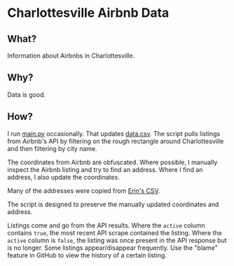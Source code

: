 # Charlottesville Airbnb Data

## What?

Information about Airbnbs in Charlottesville.

## Why?

Data is good.

## How?

I run [main.py](main.py) occasionally. That updates [data.csv](data.csv). The script pulls listings from Airbnb's API by
filtering on the rough rectangle around Charlottesville and then filtering by city name.

The coordinates from Airbnb are obfuscated. Where possible, I manually inspect the Airbnb listing and try to find an
address. Where I find an address, I also update the coordinates.

Many of the addresses were copied from [Erin's CSV](https://github.com/erinleeryan/cville_airbnb/blob/fe5500c2c9236623e7ba0f8094731cdcd5f51811/data/cville_airbnb_locations.csv).

The script is designed to preserve the manually updated coordinates and address.

Listings come and go from the API results. Where the `active` column contains `true`, the most recent API scrape
contained the listing. Where the `active` column is `false`, the listing was once present in the API response but is no
longer. Some listings appear/disappear frequently. Use the "blame" feature in GitHub to view the history of a certain 
listing.

